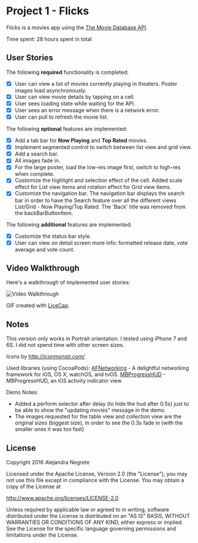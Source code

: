 # Project 1 - Flicks

Flicks is a movies app using the [The Movie Database API](http://docs.themoviedb.apiary.io/#).

Time spent: 28 hours spent in total

## User Stories

The following **required** functionality is completed:

- [x] User can view a list of movies currently playing in theaters. Poster images load asynchronously.
- [x] User can view movie details by tapping on a cell.
- [x] User sees loading state while waiting for the API.
- [x] User sees an error message when there is a network error.
- [x] User can pull to refresh the movie list.

The following **optional** features are implemented:

- [x] Add a tab bar for **Now Playing** and **Top Rated** movies.
- [x] Implement segmented control to switch between list view and grid view.
- [x] Add a search bar.
- [x] All images fade in.
- [x] For the large poster, load the low-res image first, switch to high-res when complete.
- [x] Customize the highlight and selection effect of the cell. Added scale effect for List view items and rotation effect for Grid view items.
- [x] Customize the navigation bar. The navigation bar displays the search bar in order to have the Search feature over all the different views List/Grid - Now Playing/Top Rated. The 'Back' title was removed from the backBarButtonItem.

The following **additional** features are implemented:

- [x] Customize the status bar style.
- [x] User can view on detail screen more info: formatted release date, vote average and vote count.

## Video Walkthrough

Here's a walkthrough of implemented user stories:

![Video Walkthrough](Flicks-anegrete.gif)

GIF created with [LiceCap](http://www.cockos.com/licecap/).

## Notes

This version only works in Portrait orientation.
I tested using iPhone 7 and 6S. I did not spend time with other screen sizes.

Icons by http://iconmonstr.com/

Used libraries (using CocoaPods):
[AFNetworking](https://github.com/AFNetworking/AFNetworking) - A delightful networking framework for iOS, OS X, watchOS, and tvOS. 
[MBProgressHUD](https://github.com/matej/MBProgressHUD) - MBProgressHUD, an iOS activity indicator view

Demo Notes:
- Added a perform selector after delay (to hide the hud after 0.5s) just to be able to show the "updating movies" message in the demo.
- The images requested for the table view and collection view are the original sizes (biggest size), in order to see the 0.3s fade in 
(with the smaller ones it was too fast)

## License

Copyright 2016 Alejandra Negrete

Licensed under the Apache License, Version 2.0 (the "License");
you may not use this file except in compliance with the License.
You may obtain a copy of the License at

http://www.apache.org/licenses/LICENSE-2.0

Unless required by applicable law or agreed to in writing, software
distributed under the License is distributed on an "AS IS" BASIS,
WITHOUT WARRANTIES OR CONDITIONS OF ANY KIND, either express or implied.
See the License for the specific language governing permissions and
limitations under the License.
